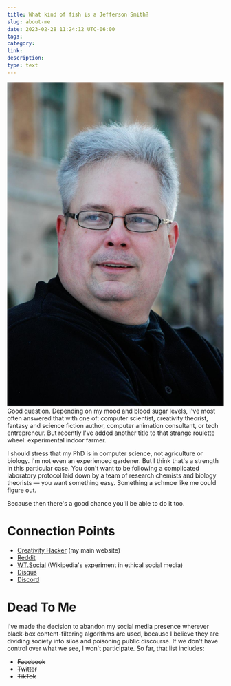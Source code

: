 ```yaml
---
title: What kind of fish is a Jefferson Smith?
slug: about-me
date: 2023-02-28 11:24:12 UTC-06:00
tags: 
category: 
link: 
description: 
type: text
---
```


<img src="/images/Jeff-Headshot.jpg" class="float-right col-md-4"></img>
Good question. Depending on my mood and blood sugar levels, I've most often answered that with one of: computer scientist, creativity theorist, fantasy and science fiction author, computer animation consultant, or tech entrepreneur. But recently I've added another title to that strange roulette wheel: experimental indoor farmer.

I should stress that my PhD is in computer science, not agriculture or biology. I'm not even an experienced gardener. But I think that's a strength in this particular case. You don't want to be following a complicated laboratory protocol laid down by a team of research chemists and biology theorists — you want something easy. Something a schmoe like me could figure out. 

Because then there's a good chance you'll be able to do it too.


# Connection Points

- [Creativity Hacker](https://creativityhacker.ca) (my main website)
- [Reddit](https://reddit.com/u/JeffersonSmithAuthor)
- [WT.Social](https://wt.social/u/jefferson-smith) (Wikipedia's experiment in ethical social media)
- [Disqus](https://disqus.com/by/disqus_FHrYVTzhAH/)
- [Discord](https://discordapp.com/users/927212747953934367)

# Dead To Me
I've made the decision to abandon my social media presence wherever black-box content-filtering algorithms are used, because I believe they are dividing society into silos and poisoning public discourse. If we don't have control over what we see, I won't participate. So far, that list includes:

- ~~Facebook~~
- ~~Twitter~~
- ~~TikTok~~

